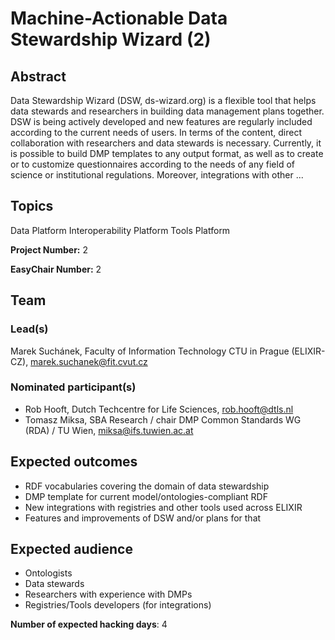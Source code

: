 # Machine-Actionable Data Stewardship Wizard (2)

## Abstract

Data Stewardship Wizard (DSW, ds-wizard.org) is a flexible tool that helps data stewards and researchers in building data management plans together. DSW is being actively developed and new features are regularly included according to the current needs of users. In terms of the content, direct collaboration with researchers and data stewards is necessary. Currently, it is possible to build DMP templates to any output format, as well as to create or to customize questionnaires according to the needs of any field of science or institutional regulations. Moreover, integrations with other ...

## Topics

Data Platform
 Interoperability Platform
 Tools Platform

**Project Number:** 2



**EasyChair Number:** 2

## Team

### Lead(s)

Marek Suchánek, Faculty of Information Technology CTU in Prague (ELIXIR-CZ), marek.suchanek@fit.cvut.cz

### Nominated participant(s)

- Rob Hooft, Dutch Techcentre for Life Sciences, rob.hooft@dtls.nl
 - Tomasz Miksa, SBA Research / chair DMP Common Standards WG (RDA) / TU Wien, miksa@ifs.tuwien.ac.at

## Expected outcomes

- RDF vocabularies covering the domain of data stewardship
 - DMP template for current model/ontologies-compliant RDF
 - New integrations with registries and other tools used across ELIXIR
 - Features and improvements of DSW and/or plans for that

## Expected audience

- Ontologists
 - Data stewards
 - Researchers with experience with DMPs
 - Registries/Tools developers (for integrations)

**Number of expected hacking days**: 4

